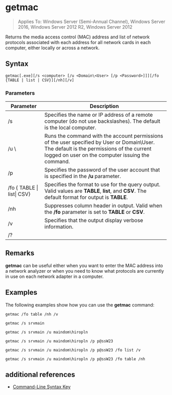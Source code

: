 # getmac

>Applies To: Windows Server (Semi-Annual Channel), Windows Server 2016, Windows Server 2012 R2, Windows Server 2012

Returns the media access control (MAC) address and list of network protocols associated with each address for all network cards in each computer, either locally or across a network. 
## Syntax
```
getmac[.exe][/s <computer> [/u <Domain\<User> [/p <Password>]]][/fo {TABLE | list | CSV}][/nh][/v]
```
### Parameters
|Parameter|Description|
|-------|--------|
|/s <computer>|Specifies the name or IP address of a remote computer (do not use backslashes). The default is the local computer.|
|/u <Domain>\\<User>|Runs the command with the account permissions of the user specified by User or Domain\User. The default is the permissions of the current logged on user on the computer issuing the command.|
|/p <Password>|Specifies the password of the user account that is specified in the **/u** parameter.|
|/fo { TABLE &#124; list&#124; CSV}|Specifies the format to use for the query output. Valid values are **TABLE**, **list**, and **CSV**. The default format for output is **TABLE**.|
|/nh|Suppresses column header in output. Valid when the **/fo** parameter is set to **TABLE** or **CSV**.|
|/v|Specifies that the output display verbose information.|
|/?||
## Remarks
**getmac** can be useful either when you want to enter the MAC address into a network analyzer or when you need to know what protocols are currently in use on each network adapter in a computer.
## <a name="BKMK_Examples"></a>Examples
The following examples show how you can use the **getmac** command:
```
getmac /fo table /nh /v
```
```
getmac /s srvmain
```
```
getmac /s srvmain /u maindom\hiropln
```
```
getmac /s srvmain /u maindom\hiropln /p p@ssW23
```
```
getmac /s srvmain /u maindom\hiropln /p p@ssW23 /fo list /v
```
```
getmac /s srvmain /u maindom\hiropln /p p@ssW23 /fo table /nh
```
## additional references
-   [Command-Line Syntax Key](command-line-syntax-key.md)
